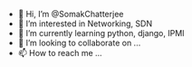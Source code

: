 - 👋 Hi, I’m @SomakChatterjee
- 👀 I’m interested in Networking, SDN
- 🌱 I’m currently learning python, django, IPMI
- 💞️ I’m looking to collaborate on ...
- 📫 How to reach me ...

<!---
SomakChatterjee/SomakChatterjee is a ✨ special ✨ repository because its `README.md` (this file) appears on your GitHub profile.
You can click the Preview link to take a look at your changes.
--->

